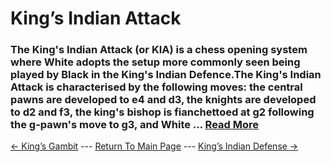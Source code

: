# King’s Indian Attack

### The King's Indian Attack (or KIA) is a chess opening system where White adopts the setup more commonly seen being played by Black in the King's Indian Defence.The King's Indian Attack is characterised by the following moves: the central pawns are developed to e4 and d3, the knights are developed to d2 and f3, the king's bishop is fianchettoed at g2 following the g-pawn's move to g3, and White ...  [Read More](https://en.wikipedia.org/wiki/King's_Indian_Attack)

[<- King’s Gambit](King’sGambit.md) --- [Return To Main Page](index.md) --- [King’s Indian Defense ->](King’sIndianDefense.md)